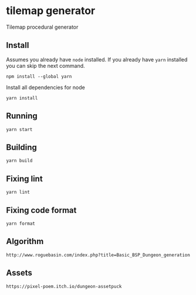 # tilemap generator

Tilemap procedural generator

## Install

Assumes you already have `node` installed. If you already have `yarn` installed you can skip the next command.

    npm install --global yarn

Install all dependencies for node

    yarn install

## Running

    yarn start

## Building

    yarn build

## Fixing lint

    yarn lint

## Fixing code format

    yarn format

## Algorithm
    http://www.roguebasin.com/index.php?title=Basic_BSP_Dungeon_generation

## Assets
    https://pixel-poem.itch.io/dungeon-assetpuck
